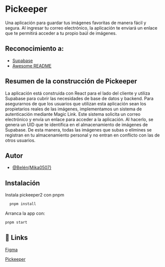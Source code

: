 
# Pickeeper

Una aplicación para guardar tus imágenes favoritas de manera fácil y segura. Al ingresar tu correo electrónico, la aplicación te enviará un enlace que te permitirá acceder a tu propio baúl de imágenes. 


## Reconocimiento a:

 - [Supabase](https://www.supabase.com)
 - [Awesome README](https://github.com/matiassingers/awesome-readme)



## Resumen de la construcción de Pickeeper

La aplicación está construida con React para el lado del cliente y utiliza Supabase para cubrir las necesidades de base de datos y backend. Para asegurarnos de que los usuarios que utilizan esta aplicación sean los propietarios reales de las imágenes, implementamos un sistema de autenticación mediante Magic Link. Este sistema solicita un correo electrónico y envía un enlace para acceder a la aplicación. Al hacerlo, se genera un UID que te identifica en el almacenamiento de imágenes de Supabase. De esta manera, todas las imágenes que subas o elimines se registran en tu almacenamiento personal y no entran en conflicto con las de otros usuarios.


## Autor

- [@Belén(Mika0507)](https://github.com/Mika0507)


## Instalación

Instala pickeeper2 con pnpm

```bash
  pnpm install 
```

Arranca la app con:

```bash
pnpm start
```
    
## 🔗 Links
[Figma](https://www.figma.com/design/5kLdijstFw48B9UMGd5iUT/P%C3%A1gina-im%C3%A1genes-favoritas?node-id=1-2&t=o5tykypEjSHgKCDa-0)

[Pickeeper](https://image-storage-pi.vercel.app/)

